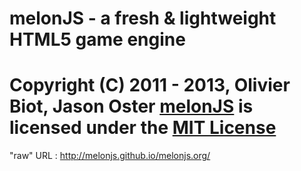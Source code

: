 melonJS - a fresh & lightweight HTML5 game engine
========================================================================
Copyright (C) 2011 - 2013, Olivier Biot, Jason Oster
[melonJS](http://melonjs.org/) is licensed under the [MIT License](http://www.opensource.org/licenses/mit-license.php)
========================================================================

"raw" URL : http://melonjs.github.io/melonjs.org/
